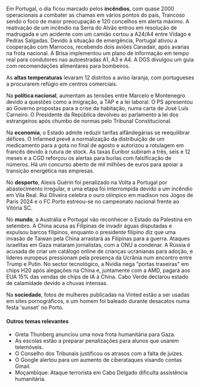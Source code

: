 Em Portugal, o dia ficou marcado pelos **incêndios**, com quase 2000 operacionais a combater as chamas em vários pontos do país, Trancoso sendo o foco de maior preocupação e 120 concelhos em alerta máximo. A reativação de um incêndio na Serra do Alvão entrou em resolução de madrugada e um acidente com um camião cortou a A24/A4 entre Vidago e Pedras Salgadas. Devido à situação de emergência, Portugal ativou a cooperação com Marrocos, recebendo dois aviões Canadair, após avarias na frota nacional. A Brisa implementou um plano de informação em tempo real para condutores nas autoestradas A1, A3 e A4. A DGS divulgou um guia com recomendações alimentares para bombeiros.

As **altas temperaturas** levaram 12 distritos a aviso laranja, com portugueses a procurarem refúgio em centros comerciais.

Na **política nacional**, aumentam as tensões entre Marcelo e Montenegro devido a questões como a imigração, a TAP e a lei laboral. O PS apresentou ao Governo propostas para a crise da habitação, numa carta de José Luís Carneiro. O Presidente da República devolveu ao parlamento a lei dos estrangeiros após chumbo de normas pelo Tribunal Constitucional.

Na **economia**, o Estado admite reduzir tarifas alfândegárias se reequilibrar défices. O Infarmed prevê a normalização da distribuição de um medicamento para a gota no final de agosto e autorizou a rotulagem em francês devido à rutura de stock. As taxas Euribor subiram a três, seis e 12 meses e a CGD reforçou os alertas para burlas com falsificação de números. Há um concurso aberto de mil milhões de euros para apoiar a transição energética nas empresas.

No **desporto**, Alexis Guérin foi penalizado na Volta a Portugal por abastecimento irregular, e uma etapa foi interrompida devido a um incêndio em Vila Real. Rui Oliveira celebra o ouro olímpico em madison nos Jogos de Paris 2024 e o FC Porto estreou-se no campeonato nacional frente ao Vitória SC.

No **mundo**, a Austrália e Portugal vão reconhecer o Estado da Palestina em setembro. A China acusa as Filipinas de invadir águas disputadas e expulsou barcos filipinos, enquanto o presidente filipino diz que uma invasão de Taiwan pela China arrastará as Filipinas para a guerra. Ataques israelitas em Gaza mataram jornalistas, com a ONU a condenar. A Rússia é acusada de criar um catálogo online de crianças ucranianas para adoção, e líderes europeus pressionam pela presença da Ucrânia num encontro entre Trump e Putin. No sector tecnológico, a Nvidia nega "portas traseiras" em chips H20 após alegações na China e, juntamente com a AMD, pagará aos EUA 15% das vendas de chips de IA à China. Cabo Verde declarou estado de calamidade devido a chuvas intensas.

Na **sociedade**, fotos de mulheres publicadas na Vinted estão a ser usadas em sites pornográficos, e um homem foi baleado durante desacatos numa festa 'sunset' no Porto.

#### Outros temas relevantes

*   Greta Thunberg anunciou uma nova frota humanitária para Gaza.
*   As escolas estão a preparar penalizações para alunos que usarem telemóveis.
*   O Conselho dos Tribunais justificou os atrasos com a falta de juízes.
*   O Google alertou para um aumento de ciberataques visando contas Gmail.
* Moçambique: Ataque terrorista em Cabo Delgado dificulta assistência humanitária.
